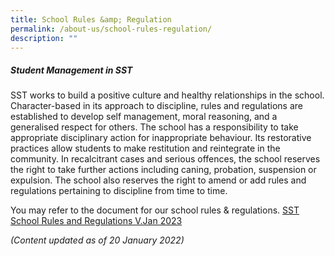 ```yaml
---
title: School Rules &amp; Regulation
permalink: /about-us/school-rules-regulation/
description: ""
---
```

##### Student Management in SST

SST works to build a positive culture and healthy relationships in the school. Character-based in its approach to discipline, rules and regulations are established to develop self management, moral reasoning, and a generalised respect for others. The school has a responsibility to take appropriate disciplinary action for inappropriate behaviour. Its restorative practices allow students to make restitution and reintegrate in the community. In recalcitrant cases and serious offences, the school reserves the right to take further actions including caning, probation, suspension or expulsion. The school also reserves the right to amend or add rules and regulations pertaining to discipline from time to time.

You may refer to the document for our school rules & regulations.
[SST School Rules and Regulations V.Jan 2023](/files/About%20SST/r&r%20v%20jan%202023.pdf)

_(Content updated as of 20 January 2022)_